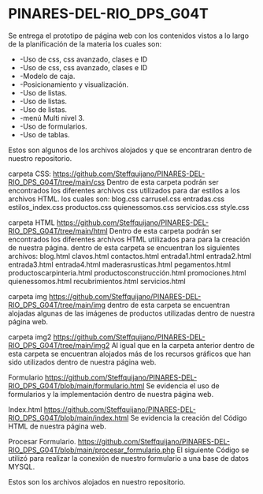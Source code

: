 # PINARES-DEL-RIO_DPS_G04T

<p>
Se entrega el prototipo de página web con los contenidos vistos a lo largo de la planificación de la materia los cuales son:
<ul><li>-Uso de css, css avanzado, clases e ID</li>
        <li>-Uso de css, css avanzado, clases e ID</li>
		<li>-Modelo de caja. </li>
		<li>-Posicionamiento y visualización. </li>
		<li>-Uso de listas. </li>
		<li>-Uso de listas. </li>
		<li>-Uso de listas. </li>
		<li>-menú Multi nivel 3. </li>
		<li>-Uso de formularios. </li>
		<li>-Uso de tablas. </li></ul>

Estos son algunos de los archivos alojados y que se encontraran dentro de nuestro repositorio.
</p>

carpeta CSS:
https://github.com/Steffquijano/PINARES-DEL-RIO_DPS_G04T/tree/main/css
Dentro de esta carpeta podrán ser encontrados los diferentes archivos css utilizados para dar estilos a los archivos HTML. los cuales son: 
blog.css
carrusel.css
entradas.css
estilos_index.css
productos.css
quienessomos.css
servicios.css
style.css

carpeta HTML
https://github.com/Steffquijano/PINARES-DEL-RIO_DPS_G04T/tree/main/html
Dentro de esta carpeta podrán ser encontrados los diferentes archivos HTML utilizados para para la creación de nuestra página. dentro de esta carpeta se encuentran los siguientes archivos:
blog.html
clavos.html
contactos.html
entrada1.html
entrada2.html
entrada3.html
entrada4.html
maderasrusticas.html
pegamentos.html
productoscarpinteria.html
productosconstrucción.html
promociones.html
quienessomos.html
recubrimientos.html
servicios.html

carpeta img
https://github.com/Steffquijano/PINARES-DEL-RIO_DPS_G04T/tree/main/img
dentro de esta carpeta se encuentran alojadas algunas de las imágenes de productos utilizadas dentro de nuestra página web.

carpeta img2
https://github.com/Steffquijano/PINARES-DEL-RIO_DPS_G04T/tree/main/img2
Al igual que en la carpeta anterior dentro de esta carpeta se encuentran alojados más de los recursos gráficos que han sido utilizados dentro de nuestra página web.

Formulario
https://github.com/Steffquijano/PINARES-DEL-RIO_DPS_G04T/blob/main/formulario.html
Se evidencia el uso de formularios y la implementación dentro de nuestra página web.

Index.html
https://github.com/Steffquijano/PINARES-DEL-RIO_DPS_G04T/blob/main/index.html
Se evidencia la creación del Código HTML de nuestra página web.

Procesar Formulario.
https://github.com/Steffquijano/PINARES-DEL-RIO_DPS_G04T/blob/main/procesar_formulario.php
El siguiente Código se utilizó para realizar la conexión de nuestro formulario a una base de datos MYSQL.

Estos son los archivos alojados en nuestro repositorio.
